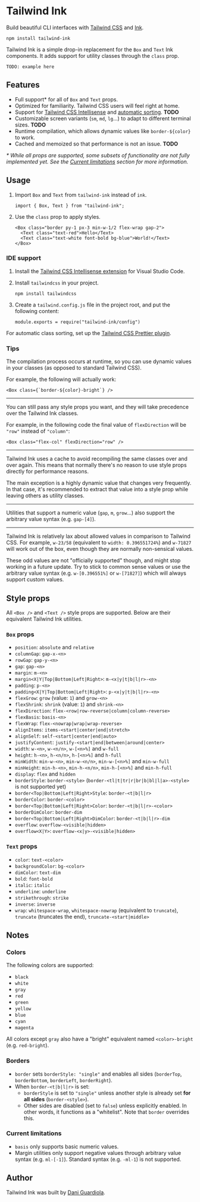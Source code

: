 # Tailwind Ink

Build beautiful CLI interfaces with [Tailwind CSS](https://tailwindcss.com) and [Ink](https://term.ink/).

```
npm install tailwind-ink
```

Tailwind Ink is a simple drop-in replacement for the `Box` and `Text` Ink components. It adds support for utility classes through the `class` prop.

```tsx
TODO: example here
```

## Features

- Full support\* for all of `Box` and `Text` props.
- Optimized for familiarity. Tailwind CSS users will feel right at home.
- Support for [Tailwind CSS Intellisense](https://tailwindcss.com/docs/editor-setup#intelli-sense-for-vs-code) and [automatic sorting](https://github.com/tailwindlabs/prettier-plugin-tailwindcss). **TODO**
- Customizable screen variants (`sm`, `md`, `lg`...) to adapt to different terminal sizes. **TODO**
- Runtime compilation, which allows dynamic values like `border-${color}` to work.
- Cached and memoized so that performance is not an issue. **TODO**

_\* While all props are supported, some subsets of functionality are not fully implemented yet. See the [Current limitations](#current-limitations) section for more information._

## Usage

1. Import `Box` and `Text` from `tailwind-ink` instead of `ink`.

   ```tsx
   import { Box, Text } from "tailwind-ink";
   ```

2. Use the `class` prop to apply styles.

   ```tsx
   <Box class="border py-1 px-3 min-w-1/2 flex-wrap gap-2">
     <Text class="text-red">Hello</Text>
     <Text class="text-white font-bold bg-blue">World!</Text>
   </Box>
   ```

### IDE support

1. Install the [Tailwind CSS Intellisense extension](https://tailwindcss.com/docs/editor-setup#intelli-sense-for-vs-code) for Visual Studio Code.

2. Install `tailwindcss` in your project.

   ```
   npm install tailwindcss
   ```

3. Create a `tailwind.config.js` file in the project root, and put the following content:

   ```
   module.exports = require("tailwind-ink/config")
   ```

For automatic class sorting, set up the [Tailwind CSS Prettier plugin](https://github.com/tailwindlabs/prettier-plugin-tailwindcss).

### Tips

The compilation process occurs at runtime, so you can use dynamic values in your classes (as opposed to standard Tailwind CSS).

For example, the following will actually work:

```tsx
<Box class={`border-${color}-bright`} />
```

---

You can still pass any style props you want, and they will take precedence over the Tailwind Ink classes.

For example, in the following code the final value of `flexDirection` will be `"row"` instead of `"column"`:

```tsx
<Box class="flex-col" flexDirection="row" />
```

---

Tailwind Ink uses a cache to avoid recompiling the same classes over and over again. This means that normally there's no reason to use style props directly for performance reasons.

The main exception is a highly dynamic value that changes very frequently. In that case, it's recommended to extract that value into a style prop while leaving others as utility classes.

---

Utilities that support a numeric value (`gap`, `m`, `grow`...) also support the arbitrary value syntax (e.g. `gap-[4]`).

---

Tailwind Ink is relatively lax about allowed values in comparison to Tailwind CSS. For example, `w-23/58` (equivalent to `width: 0.396551724%`) and `w-71827` will work out of the box, even though they are normally non-sensical values.

These odd values are not "officially supported" though, and might stop working in a future update. Try to stick to common sense values or use the arbitrary value syntax (e.g. `w-[0.396551%]` or `w-[71827]`) which will always support custom values.

## Style props

All `<Box />` and `<Text />` style props are supported. Below are their equivalent Tailwind Ink utilities.

### `Box` props

- `position`: `absolute` and `relative`
- `columnGap`: `gap-x-<n>`
- `rowGap`: `gap-y-<n>`
- `gap`: `gap-<n>`
- `margin`: `m-<n>`
- `margin<X|Y|Top|Bottom|Left|Right>`: `m-<x|y|t|b|l|r>-<n>`
- `padding`: `p-<n>`
- `padding<X|Y|Top|Bottom|Left|Right>`: `p-<x|y|t|b|l|r>-<n>`
- `flexGrow`: `grow` (value: `1`) and `grow-<n>`
- `flexShrink`: `shrink` (value: `1`) and `shrink-<n>`
- `flexDirection`: `flex-<row|row-reverse|column|column-reverse>`
- `flexBasis`: `basis-<n>`
- `flexWrap`: `flex-<nowrap|wrap|wrap-reverse>`
- `alignItems`: `items-<start|center|end|stretch>`
- `alignSelf`: `self-<start|center|end|auto>`
- `justifyContent`: `justify-<start|end|between|around|center>`
- `width`: `w-<n>`, `w-<n/n>`, `w-[<n>%]` and `w-full`
- `height`: `h-<n>`, `h-<n/n>`, `h-[<n>%]` and `h-full`
- `minWidth`: `min-w-<n>`, `min-w-<n/n>`, `min-w-[<n>%]` and `min-w-full`
- `minHeight`: `min-h-<n>`, `min-h-<n/n>`, `min-h-[<n>%]` and `min-h-full`
- `display`: `flex` and `hidden`
- `borderStyle`: `border-<style>` (`border-<tl|t|tr|r|br|b|bl|l|a>-<style>` is not supported yet)
- `border<Top|Bottom|Left|Right>Style`: `border-<t|b|l|r>`
- `borderColor`: `border-<color>`
- `border<Top|Bottom|Left|Right>Color`: `border-<t|b|l|r>-<color>`
- `borderDimColor`: `border-dim`
- `border<Top|Bottom|Left|Right>DimColor`: `border-<t|b|l|r>-dim`
- `overflow`: `overflow-<visible|hidden>`
- `overflow<X|Y>`: `overflow-<x|y>-<visible|hidden>`

### `Text` props

- `color`: `text-<color>`
- `backgroundColor`: `bg-<color>`
- `dimColor`: `text-dim`
- `bold`: `font-bold`
- `italic`: `italic`
- `underline`: `underline`
- `strikethrough`: `strike`
- `inverse`: `inverse`
- `wrap`: `whitespace-wrap`, `whitespace-nowrap` (equivalent to `truncate`), `truncate` (truncates the end), `truncate-<start|middle>`

## Notes

### Colors

The following colors are supported:

- `black`
- `white`
- `gray`
- `red`
- `green`
- `yellow`
- `blue`
- `cyan`
- `magenta`

All colors except `gray` also have a "bright" equivalent named `<color>-bright` (e.g. `red-bright`).

### Borders

- `border` sets `borderStyle: "single"` and enables all sides (`borderTop`, `borderBottom`, `borderLeft`, `borderRight`).
- When `border-<t|b|l|r>` is set:
  - `borderStyle` is set to `"single"` unless another style is already set **for all sides** (`border-<style>`).
  - Other sides are disabled (set to `false`) unless explicitly enabled. In other words, it functions as a "whitelist". Note that `border` overrides this.

### Current limitations

- `basis` only supports basic numeric values.
- Margin utilities only support negative values through arbitrary value syntax (e.g. `ml-[-1]`). Standard syntax (e.g. `-ml-1`) is not supported.

## Author

Tailwind Ink was built by [Dani Guardiola](https://dio.la/).
